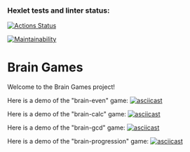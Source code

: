 ### Hexlet tests and linter status:
[![Actions Status](https://github.com/maxgrin04/python-project-49/actions/workflows/hexlet-check.yml/badge.svg)](https://github.com/maxgrin04/python-project-49/actions)

[![Maintainability](https://api.codeclimate.com/v1/badges/0d7ecefcf286ffe5cd0d/maintainability)](https://codeclimate.com/github/maxgrin04/python-project-49/maintainability)

# Brain Games
Welcome to the Brain Games project!

Here is a demo of the "brain-even" game:
[![asciicast]( https://asciinema.org/a/VgtjsT7Zrv59u48DllOo0JR44.svg)](https://asciinema.org/a/VgtjsT7Zrv59u48DllOo0JR44)

Here is a demo of the "brain-calc" game:
[![asciicast](  https://asciinema.org/a/9RnG8EfrvUuxKYKOoNFBFr73S.svg)]( https://asciinema.org/a/9RnG8EfrvUuxKYKOoNFBFr73S)

Here is a demo of the "brain-gcd" game:
[![asciicast](  https://asciinema.org/a/A4DuHUt6UfWdYl2I4gEWH0TAe.svg)]( https://asciinema.org/a/A4DuHUt6UfWdYl2I4gEWH0TAe)

Here is a demo of the "brain-progression" game:
[![asciicast](  https://asciinema.org/a/blradfNpWXhucJnMUVphEiwA9.svg)]( https://asciinema.org/a/blradfNpWXhucJnMUVphEiwA9)